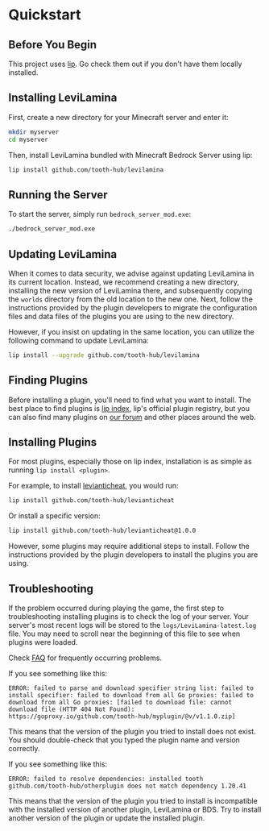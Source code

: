 # Quickstart

## Before You Begin

This project uses [lip](https://github.com/lippkg/lip). Go check them out if you don't have them locally installed.

## Installing LeviLamina

First, create a new directory for your Minecraft server and enter it:

```sh
mkdir myserver
cd myserver
```

Then, install LeviLamina bundled with Minecraft Bedrock Server using lip:

```sh
lip install github.com/tooth-hub/levilamina
```

## Running the Server

To start the server, simply run `bedrock_server_mod.exe`:

```sh
./bedrock_server_mod.exe
```

## Updating LeviLamina

When it comes to data security, we advise against updating LeviLamina in its current location. Instead, we recommend creating a new directory, installing the new version of LeviLamina there, and subsequently copying the `worlds` directory from the old location to the new one. Next, follow the instructions provided by the plugin developers to migrate the configuration files and data files of the plugins you are using to the new directory.

However, if you insist on updating in the same location, you can utilize the following command to update LeviLamina:

```sh
lip install --upgrade github.com/tooth-hub/levilamina
```

## Finding Plugins

Before installing a plugin, you'll need to find what you want to install. The best place to find plugins is [lip index](https://www.lippkg.com), lip's official plugin registry, but you can also find many plugins on [our forum](https://bbs.liteldev.com/) and other places around the web.

## Installing Plugins

For most plugins, especially those on lip index, installation is as simple as running `lip install <plugin>`.

For example, to install [levianticheat](https://github.com/tooth-hub/levianticheat), you would run:

```sh
lip install github.com/tooth-hub/levianticheat
```

Or install a specific version:

```sh
lip install github.com/tooth-hub/levianticheat@1.0.0
```

However, some plugins may require additional steps to install. Follow the instructions provided by the plugin developers to install the plugins you are using.

## Troubleshooting

If the problem occurred during playing the game, the first step to troubleshooting installing plugins is to check the log of your server. Your server's most recent logs will be stored to the `logs/LeviLamina-latest.log` file. You may need to scroll near the beginning of this file to see when plugins were loaded.

Check [FAQ](faq.md) for frequently occurring problems.

If you see something like this:

```plaintext
ERROR: failed to parse and download specifier string list: failed to install specifier: failed to download from all Go proxies: failed to download from all Go proxies: [failed to download file: cannot download file (HTTP 404 Not Found): https://goproxy.io/github.com/tooth-hub/myplugin/@v/v1.1.0.zip]
```

This means that the version of the plugin you tried to install does not exist. You should double-check that you typed the plugin name and version correctly.

If you see something like this:

```plaintext
ERROR: failed to resolve dependencies: installed tooth github.com/tooth-hub/otherplugin does not match dependency 1.20.41
```

This means that the version of the plugin you tried to install is incompatible with the installed version of another plugin, LeviLamina or BDS. Try to install another version of the plugin or update the installed plugin.
